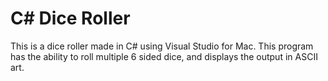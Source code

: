 # C# Dice Roller
This is a dice roller made in C# using Visual Studio for Mac. This program has the ability to roll multiple 6 sided dice, and displays the output in ASCII art.

